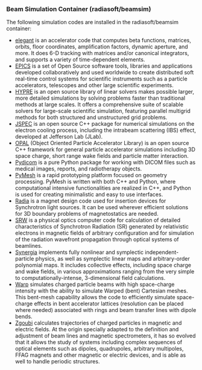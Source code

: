 ### Beam Simulation Container (radiasoft/beamsim)

The following simulation codes are installed in the radiasoft/beamsim container:

* [elegant](https://rsft.us/beamsim/elegant)
  is an accelerator code that computes beta functions, matrices,
  orbits, floor coordinates, amplification factors, dynamic aperture,
  and more. It does 6-D tracking with matrices and/or canonical
  integrators, and supports a variety of time-dependent elements.
* [EPICS](https://rsft.us/beamsim/epics) is a set of Open Source software
  tools, libraries and applications developed collaboratively and used
  worldwide to create distributed soft real-time control systems for
  scientific instruments such as a particle accelerators, telescopes
  and other large scientific experiments.
* [HYPRE](https://rsft.us/beamsim/hypre) is an open source library of
  linear solvers makes possible larger, more detailed simulations by
  solving problems faster than traditional methods at large scales. It
  offers a comprehensive suite of scalable solvers for large-scale
  scientific simulation, featuring parallel multigrid methods for both
  structured and unstructured grid problems.
* [JSPEC](https://rsft.us/beamsim/jspec) is an open
  source C++ package for numerical simulations on the electron cooling
  process, including the intrabeam scattering (IBS) effect, developed
  at Jefferson Lab (JLab).
* [OPAL](https://rsft.us/beamsim/opal) (Object Oriented
  Particle Accelerator Library) is an open source C++ framework for
  general particle accelerator simulations including 3D space charge,
  short range wake fields and particle matter interaction.
* [Pydicom](https://rsft.us/beamsim/pydicom) is a pure Python package for working
  with DICOM files such as medical images, reports, and radiotherapy objects.
* [PyMesh](https://rsft.us/beamsim/pymesh) is a rapid prototyping
  platform focused on geometry processing. PyMesh is written with both
  C++ and Python, where computational intensive functionalities are
  realized in C++, and Python is used for creating minimalistic and
  easy to use interfaces.
* [Radia](https://rsft.us/beamsim/radia)
  is a magnet design code used for insertion devices for Synchrotron light
  sources. It can be used wherever efficient solutions for 3D boundary problems of
  magnetostatics are needed.
* [SRW](https://rsft.us/beamsim/srw)
  is a physical optics computer code for calculation of detailed
  characteristics of Synchrotron Radiation (SR) generated by
  relativistic electrons in magnetic fields of arbitrary configuration
  and for simulation of the radiation wavefront propagation through
  optical systems of beamlines.
* [Synergia](https://rsft.us/beamsim/synergia)
  implements fully
  nonlinear and symplectic independent-particle physics, as well as
  symplectic linear maps and arbitrary-order polynomial maps. It
  includes collective effects, including space charge and wake fields,
  in various approximations ranging from the very simple to
  computationally-intense, 3-dimensional field calculations.
* [Warp](https://rsft.us/beamsim/warp)
  simulates charged particle beams with high space-charge intensity
  with the ability to simulate Warped (bent) Cartesian meshes. This
  bent-mesh capability allows the code to efficiently simulate
  space-charge effects in bent accelerator lattices (resolution can be
  placed where needed) associated with rings and beam transfer lines
  with dipole bends.
* [Zgoubi](https://rsft.us/beamsim/zgoubi) calculates
  trajectories of charged particles in magnetic and electric
  fields. At the origin specially adapted to the definition and
  adjustment of beam lines and magnetic spectrometers, it has so
  evolved that it allows the study of systems including complex
  sequences of optical elements such as dipoles, quadrupoles,
  arbitrary multipoles, FFAG magnets and other magnetic or electric
  devices, and is able as well to handle periodic structures.
